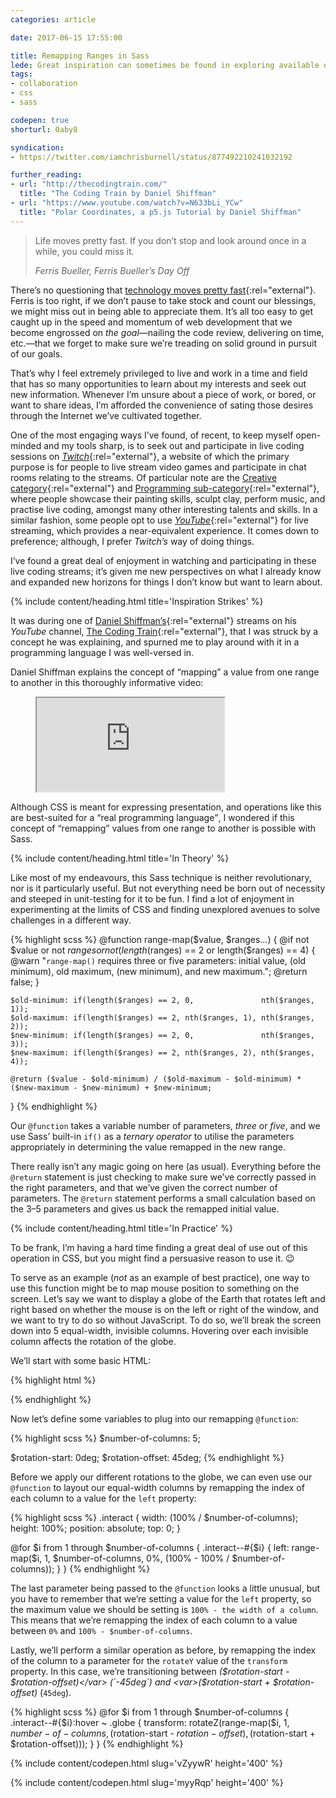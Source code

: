 ```yaml
---
categories: article

date: 2017-06-15 17:55:00

title: Remapping Ranges in Sass
lede: Great inspiration can sometimes be found in exploring available opportunities and embracing new ideas. In this article, I’ll try to replicate a foreign concept in a familiar way, and explain why I decided to even do it.
tags:
- collaboration
- css
- sass

codepen: true
shorturl: 0aby8

syndication:
- https://twitter.com/iamchrisburnell/status/877492210241032192

further_reading:
- url: "http://thecodingtrain.com/"
  title: "The Coding Train by Daniel Shiffman"
- url: "https://www.youtube.com/watch?v=N633bLi_YCw"
  title: "Polar Coordinates, a p5.js Tutorial by Daniel Shiffman"
---
```



<blockquote>
    <p>Life moves pretty fast. If you don’t stop and look around once in a while, you could miss it.</p>
    <cite>Ferris Bueller, Ferris Bueller’s Day Off</cite>
</blockquote>

There’s no questioning that [technology moves pretty fast](https://en.wikipedia.org/wiki/Moore%27s_law){:rel="external"}. Ferris is too right, if we don’t pause to take stock and count our blessings, we might miss out in being able to appreciate them. It’s all too easy to get caught up in the speed and momentum of web development that we become engrossed on *the goal*—nailing the code review, delivering on time, etc.—that we forget to make sure we’re treading on solid ground in pursuit of our goals.

That’s why I feel extremely privileged to live and work in a time and field that has so many opportunities to learn about my interests and seek out new information. Whenever I’m unsure about a piece of work, or bored, or want to share ideas, I’m afforded the convenience of sating those desires through the Internet we’ve cultivated together.

One of the most engaging ways I’ve found, of recent, to keep myself open-minded and my tools sharp, is to seek out and participate in live coding sessions on [*Twitch*](https://twitch.tv){:rel="external"}, a website of which the primary purpose is for people to live stream video games and participate in chat rooms relating to the streams. Of particular note are the [Creative category](https://www.twitch.tv/directory/game/Creative/){:rel="external"} and [Programming sub-category](https://www.twitch.tv/directory/game/Creative/programming){:rel="external"}, where people showcase their painting skills, sculpt clay, perform music, and practise live coding, amongst many other interesting talents and skills. In a similar fashion, some people opt to use [*YouTube*](https://www.youtube.com/){:rel="external"} for live streaming, which provides a near-equivalent experience. It comes down to preference; although, I prefer *Twitch’s* way of doing things.

I’ve found a great deal of enjoyment in watching and participating in these live coding streams; it’s given me new perspectives on what I already know and expanded new horizons for things I don’t know but want to learn about.


{% include content/heading.html title='Inspiration Strikes' %}

It was during one of [Daniel Shiffman’s](https://twitter.com/shiffman){:rel="external"} streams on his *YouTube* channel, [The Coding Train](https://www.youtube.com/user/shiffman/live){:rel="external"}, that I was struck by a concept he was explaining, and spurned me to play around with it in a programming language I was well-versed in.

Daniel Shiffman explains the concept of <q>mapping</q> a value from one range to another in this thoroughly informative video:

<figure>
    <div class="media  media--youtube">
        <iframe src="https://www.youtube.com/embed/nicMAoW6u1g" title="2.4: The map() Function - p5.js Tutorial" webkitallowfullscreen mozallowfullscreen allowfullscreen></iframe>
    </div>
</figure>

Although CSS is meant for expressing presentation, and operations like this are best-suited for a <q>real programming language</q>, I wondered if this concept of <q>remapping</q> values from one range to another is possible with Sass.


{% include content/heading.html title='In Theory' %}

Like most of my endeavours, this Sass technique is neither revolutionary, nor is it particularly useful. But not everything need be born out of necessity and steeped in unit-testing for it to be fun. I find a lot of enjoyment in experimenting at the limits of CSS and finding unexplored avenues to solve challenges in a different way.

{% highlight scss %}
@function range-map($value, $ranges...) {
    @if not $value or not $ranges or not (length($ranges) == 2 or length($ranges) == 4) {
        @warn "`range-map()` requires three or five parameters: initial value, (old minimum), old maximum, (new minimum), and new maximum.";
        @return false;
    }

    $old-minimum: if(length($ranges) == 2, 0,               nth($ranges, 1));
    $old-maximum: if(length($ranges) == 2, nth($ranges, 1), nth($ranges, 2));
    $new-minimum: if(length($ranges) == 2, 0,               nth($ranges, 3));
    $new-maximum: if(length($ranges) == 2, nth($ranges, 2), nth($ranges, 4));

    @return ($value - $old-minimum) / ($old-maximum - $old-minimum) * ($new-maximum - $new-minimum) + $new-minimum;
}
{% endhighlight %}

Our `@function` takes a variable number of parameters, *three* or *five*, and we use Sass’ built-in `if()` as a <dfn title="an operator which takes three arguments and defines a conditional expression, resulting in one of two outputs based on a single input">ternary operator</dfn> to utilise the parameters appropriately in determining the value remapped in the new range.

There really isn’t any magic going on here (as usual). Everything before the `@return` statement is just checking to make sure we’ve correctly passed in the right parameters, and that we’ve given the correct number of parameters. The `@return` statement performs a small calculation based on the 3–5 parameters and gives us back the remapped initial value.


{% include content/heading.html title='In Practice' %}

To be frank, I’m having a hard time finding a great deal of use out of this operation in CSS, but you might find a persuasive reason to use it. 😉

To serve as an example (*not* as an example of best practice), one way to use this function might be to map mouse position to something on the screen. Let’s say we want to display a globe of the Earth that rotates left and right based on whether the mouse is on the left or right of the window, and we want to try to do so without JavaScript. To do so, we’ll break the screen down into 5 equal-width, invisible columns. Hovering over each invisible column affects the rotation of the globe.

We’ll start with some basic HTML:

{% highlight html %}
<div class="interact  interact--1"></div>
<div class="interact  interact--2"></div>
<div class="interact  interact--3"></div>
<div class="interact  interact--4"></div>
<div class="interact  interact--5"></div>

<div class="globe"></div>
{% endhighlight %}

Now let’s define some variables to plug into our remapping `@function`:

{% highlight scss %}
$number-of-columns: 5;

$rotation-start: 0deg;
$rotation-offset: 45deg;
{% endhighlight %}

Before we apply our different rotations to the globe, we can even use our `@function` to layout our equal-width columns by remapping the index of each column to a value for the `left` property:

{% highlight scss %}
.interact {
    width: (100% / $number-of-columns);
    height: 100%;
    position: absolute;
    top: 0;
}

@for $i from 1 through $number-of-columns {
    .interact--#{$i} {
        left: range-map($i, 1, $number-of-columns, 0%, (100% - 100% / $number-of-columns));
    }
}
{% endhighlight %}

The last parameter being passed to the `@function` looks a little unusual, but you have to remember that we’re setting a value for the `left` property, so the maximum value we should be setting is `100% - the width of a column`. This means that we’re remapping the index of each column to a value between `0%` and `100% - $number-of-columns`.

Lastly, we’ll perform a similar operation as before, by remapping the index of the column to a parameter for the `rotateY` value of the `transform` property. In this case, we’re transitioning between <var>($rotation-start - $rotation-offset)</var> (`-45deg`) and <var>($rotation-start + $rotation-offset)</var> (`45deg`).

{% highlight scss %}
@for $i from 1 through $number-of-columns {
    .interact--#{$i}:hover ~ .globe {
        transform: rotateZ(range-map($i, 1, $number-of-columns, ($rotation-start - $rotation-offset), ($rotation-start + $rotation-offset)));
    }
}
{% endhighlight %}

{% include content/codepen.html slug='vZyywR' height='400' %}

{% include content/codepen.html slug='myyRqp' height='400' %}
